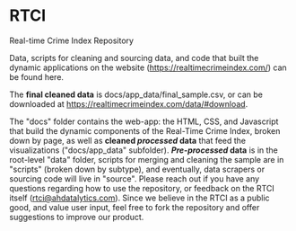 # RTCI
Real-time Crime Index Repository

Data, scripts for cleaning and sourcing data, and code that built the dynamic applications on the website (https://realtimecrimeindex.com/) can be found here. 

The **final cleaned data** is docs/app_data/final_sample.csv, or can be downloaded at https://realtimecrimeindex.com/data/#download.

The "docs" folder contains the web-app: the HTML, CSS, and Javascript that build the dynamic components of the Real-Time Crime Index, broken down by page, as well as **cleaned _processed_ data** that feed the visualizations ("docs/app_data" subfolder). **_Pre-processed_ data** is in the root-level "data" folder, scripts for merging and cleaning the sample are in "scripts" (broken down by subtype), and eventually, data scrapers or sourcing code will live in "source". Please reach out if you have any questions regarding how to use the repository, or feedback on the RTCI itself (rtci@ahdatalytics.com). Since we believe in the RTCI as a public good, and value user input, feel free to fork the repository and offer suggestions to improve our product.
